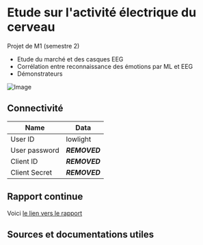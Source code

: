 # Etude sur l'activité électrique du cerveau

Projet de M1 (semestre 2)

* Etude du marché et des casques EEG
* Corrélation entre reconnaissance des émotions par ML et EEG
* Démonstrateurs

![Image](https://github.com/lowlighter/brain/blob/master/miscelleanous/imgs/demo.jpg)

## Connectivité

| Name | Data |
|---|---|
| User ID | lowlight |
| User password | ***REMOVED*** |
| Client ID | ***REMOVED*** |
| Client Secret | ***REMOVED*** |

## Rapport continue

Voici [le lien vers le rapport](https://www.overleaf.com/13615904gxzjrcytrjpc#/52637951/)


## Sources et documentations utiles
